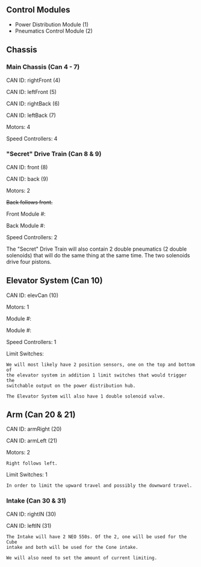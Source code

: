 ## Control Modules
* Power Distribution Module (1)
* Pneumatics Control Module (2)

## Chassis

### Main Chassis (Can 4 - 7)

CAN ID: rightFront (4)

CAN ID: leftFront (5)

CAN ID: rightBack (6)

CAN ID: leftBack (7)

Motors: 4

Speed Controllers: 4

### "Secret" Drive Train (Can 8 & 9)

CAN ID: front (8)

CAN ID: back (9)

Motors: 2

~~Back follows front.~~

Front Module #:

Back Module #:


Speed Controllers: 2
	
The "Secret" Drive Train will also contain 2 double pneumatics (2 double solenoids) that will do the same thing at the same time. The two solenoids drive four pistons.


## Elevator System (Can 10)

CAN ID: elevCan (10)

Motors: 1

Module #:

Module #:

Speed Controllers: 1

Limit Switches: 

	We will most likely have 2 position sensors, one on the top and bottom of 
	the elevator system in addition 1 limit switches that would trigger the
	switchable output on the power distribution hub.
	
	The Elevator System will also have 1 double solenoid valve.

## Arm (Can 20 & 21)

CAN ID: armRight (20)

CAN ID: armLeft (21)

Motors: 2

	Right follows left.

Limit Switches: 1

	In order to limit the upward travel and possibly the downward travel.

### Intake (Can 30 & 31)

CAN ID: rightIN (30)

CAN ID: leftIN (31)

	The Intake will have 2 NEO 550s. Of the 2, one will be used for the Cube
	intake and both will be used for the Cone intake.
	
	We will also need to set the amount of current limiting.
